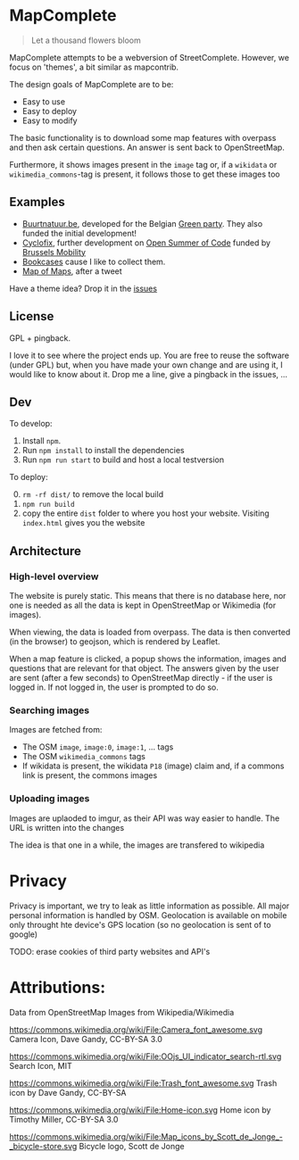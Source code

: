# MapComplete

> Let a thousand flowers bloom


MapComplete attempts to be a webversion of StreetComplete. However, we focus on 'themes', a bit similar as mapcontrib.

The design goals of MapComplete are to be:

- Easy to use
- Easy to deploy
- Easy to modify

The basic functionality is to download some map features with overpass and then ask certain questions. An answer is sent back to OpenStreetMap.

Furthermore, it shows images present in the `image` tag or, if a `wikidata` or `wikimedia_commons`-tag is present, it follows those to get these images too

## Examples

- [Buurtnatuur.be](http://buurntatuur.be), developed for the Belgian [Green party](https://www.groen.be/). They also funded the initial development!
- [Cyclofix](https://pietervdvn.github.io/MapComplete/index.html?quests=pomp), further development on [Open Summer of Code](https://summerofcode.be/) funded by [Brussels Mobility](https://mobilite-mobiliteit.brussels/en)
- [Bookcases](https://pietervdvn.github.io/MapComplete/index.html?quests=bookcases#element) cause I like to collect them.
- [Map of Maps](https://pietervdvn.github.io/MapComplete/index.html?layout=metamap#element), after a tweet

Have a theme idea? Drop it in the [issues](https://github.com/pietervdvn/MapComplete/issues)

## License

GPL + pingback.

I love it to see where the project ends up. You are free to reuse the software (under GPL) but, when you have made your own change and are using it, I would like to know about it. Drop me a line, give a pingback in the issues, ...

## Dev

To develop:

1. Install `npm`.
2. Run `npm install` to install the dependencies
3. Run `npm run start` to build and host a local testversion

To deploy:

0. `rm -rf dist/` to remove the local build
1. `npm run build`
2. copy the entire `dist` folder to where you host your website. Visiting `index.html` gives you the website

## Architecture

### High-level overview

The website is purely static. This means that there is no database here, nor one is needed as all the data is kept in OpenStreetMap or Wikimedia (for images).

When viewing, the data is loaded from overpass. The data is then converted (in the browser) to geojson, which is rendered by Leaflet. 

When a map feature is clicked, a popup shows the information, images and questions that are relevant for that object.
The answers given by the user are sent (after a few seconds) to OpenStreetMap directly - if the user is logged in. If not logged in, the user is prompted to do so. 


### Searching images

Images are fetched from:

- The OSM `image`, `image:0`, `image:1`, ... tags
- The OSM `wikimedia_commons` tags
- If wikidata is present, the wikidata `P18` (image) claim and, if a commons link is present, the commons images

### Uploading images

Images are uplaoded to imgur, as their API was way easier to handle. The URL is written into the changes

The idea is that one in a while, the images are transfered to wikipedia


# Privacy

Privacy is important, we try to leak as little information as possible.
All major personal information is handled by OSM.
Geolocation is available on mobile only throught hte device's GPS location (so no geolocation is sent of to google)

TODO: erase cookies of third party websites and API's

# Attributions:

Data from OpenStreetMap
Images from Wikipedia/Wikimedia

https://commons.wikimedia.org/wiki/File:Camera_font_awesome.svg
Camera Icon, Dave Gandy, CC-BY-SA 3.0

https://commons.wikimedia.org/wiki/File:OOjs_UI_indicator_search-rtl.svg
Search Icon, MIT

https://commons.wikimedia.org/wiki/File:Trash_font_awesome.svg
Trash icon by Dave Gandy, CC-BY-SA
 	
https://commons.wikimedia.org/wiki/File:Home-icon.svg
Home icon by Timothy Miller, CC-BY-SA 3.0

https://commons.wikimedia.org/wiki/File:Map_icons_by_Scott_de_Jonge_-_bicycle-store.svg
Bicycle logo,  	Scott de Jonge